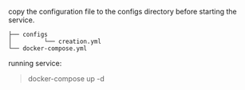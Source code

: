 
copy the configuration file to the configs directory before starting the service.

```
├── configs
│         └── creation.yml
└── docker-compose.yml
```

running service:

> docker-compose up -d
